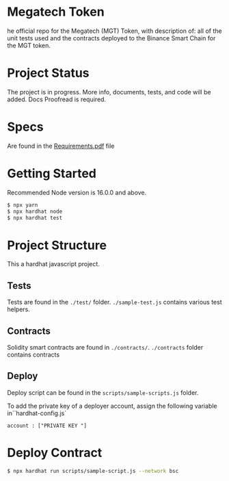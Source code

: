 # Megatech Token
he official repo for the Megatech (MGT) Token, with description of: all of the unit tests used and the contracts deployed to the Binance Smart Chain for the MGT token.
# Project Status
The project is in progress. More info, documents, tests, and code will be added. Docs Proofread is required.

# Specs

Are found in the [Requirements.pdf](./docs/Requirements.pdf) file

# Getting Started
Recommended Node version is 16.0.0 and above.

```bash
$ npx yarn
$ npx hardhat node
$ npx hardhat test
```

# Project Structure
This a hardhat javascript project.

## Tests

Tests are found in the `./test/` folder. `./sample-test.js` contains various test helpers.

## Contracts

Solidity smart contracts are found in `./contracts/`.
`./contracts` folder contains contracts 

## Deploy
Deploy script can be found in the `scripts/sample-scripts.js` folder.

To add the private key of a deployer account, assign the following variable in``hardhat-config.js`
```
account : ["PRIVATE KEY "]
```

# Deploy Contract

```bash
$ npx hardhat run scripts/sample-script.js --network bsc
```
